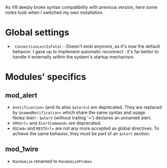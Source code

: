 As V8 deeply broke syntax compatibility with previous version, here some notes took when I switched my own installation.

# Global settings 

- ` ConnectionLostIsFatal` - Doesn't exist anymore, as it's now the default behavior.
I gave up to implement automatic reconnect : it's far better to handle it externally within the system's startup mechanism.

# Modules' specifics

## mod_alert

- `$notification=` (and its alias `$alert=`)  are deprecated. They are replaced by `$namedNotification=` which share the same syntax and usage.<br>
Notez-bien : `$alert` (without trailing '=') declares an unnamed alert.
- `SMSUrl=` and `AlertCommand=` are deprecated.
- `OSCmd=` and `RESTUrl=` are not any more accepted as global directives. To  achieve the same behavior, they must be part of an `$alert` section.

## mod_1wire

- `Randomize` renamed to `RandomizeProbes`

